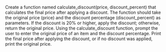 Create a function named calculate_discount(price, discount_percent) that calculates the final price after applying a discount. The function should take the original price (price) and the discount percentage (discount_percent) as parameters. If the discount is 20% or higher, apply the discount; otherwise, return the original price. 
Using the calculate_discount function, prompt the user to enter the original price of an item and the discount percentage. Print the final price after applying the discount, or if no discount was applied, print the original price.